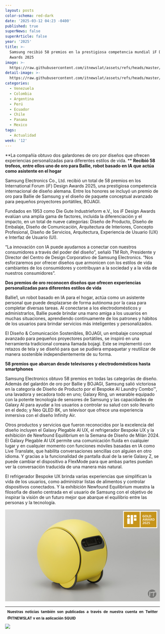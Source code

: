 ```yaml
---
layout: posts
color-schema: red-dark
date: '2025-03-12 04:23 -0400'
published: true
superNews: false
superArticle: false
year: '2025'
title: >-
  Samsung recibió 58 premios en la prestigiosa competencia mundial iF Design
  Awards 2025
image: >-
  https://raw.githubusercontent.com/itnewslat/assets/refs/heads/master/img/540x320/Ballie-p.jpg
detail-image: >-
  https://raw.githubusercontent.com/itnewslat/assets/refs/heads/master/img/1024x680/Ballie-g.jpg
categories:
  - Venezuela
  - Colombia
  - Argentina
  - Perú
  - Ecuador
  - Chile
  - Panama
  - Mexico
tags:
  - Actualidad
week: '12'
---
```

**La compañía obtuvo dos galardones de oro por diseños que ofrecen experiencias personalizadas para diferentes estilos de vida. **
**Recibió 58 trofeos, entre ellos uno de oro para Ballie, robot basado en IA que actúa como asistente en el hogar**

Samsung Electronics Co., Ltd. recibió un total de 58 premios en los International Forum (iF) Design Awards 2025, una prestigiosa competencia internacional de diseño alemana. Entre los honores se incluyó un premio de oro para Ballie de Samsung y el diseño de paquete conceptual avanzado para pequeños proyectores portátiles, BOJAGI.

Fundados en 1953 como Die Gute Industrieform e.V., los iF Design Awards evalúan una amplia gama de factores, incluida la diferenciación y el impacto, en un total de nueve categorías: Diseño de Producto, Diseño de Embalaje, Diseño de Comunicación, Arquitectura de Interiores, Concepto Profesional, Diseño de Servicios, Arquitectura, Experiencia de Usuario (UX) e Interfaz de Usuario (UI).

“La innovación con IA puede ayudarnos a conectar con nuestros consumidores a través del poder del diseño”, señaló TM Roh, Presidente y Director del Centro de Design Corporativo de Samsung Electronics. “Nos esforzaremos por ofrecer diseños que armonicen con los estilos de vida cambiantes de los consumidores y contribuyan a la sociedad y a la vida de nuestros consumidores”.

**Dos premios de oro reconocen diseños que ofrecen experiencias personalizadas para diferentes estilos de vida**

Ballie1, un robot basado en IA para el hogar, actúa como un asistente personal que puede desplazarse de forma autónoma por la casa para completar diversas tareas. Al conectarse a los electrodomésticos y administrarlos, Ballie puede brindar una mano amiga a los usuarios en muchas situaciones, aprendiendo continuamente de los patrones y hábitos de los usuarios para brindar servicios más inteligentes y personalizados.

El Diseño & Comunicación Sostenibles, BOJAGI, un embalaje conceptual avanzado para pequeños proyectores portátiles, se inspiró en una herramienta tradicional coreana llamada bojagi. Este se implementó con retazos de tela y se diseñó para que se pudiera empaquetar y reutilizar de manera sostenible independientemente de su forma.

**58 premios que abarcan desde televisores y electrodomésticos hasta smartphones**

Samsung Electronics obtuvo 58 premios en todas las categorías de diseño. Además del galardón de oro por Ballie y BOJAGI, Samsung salió victoriosa en la categoría de Diseño de Producto por el Bespoke AI Laundry Combo™, una lavadora y secadora todo en uno; Galaxy Ring, un wearable equipado con la potente tecnología de sensores de Samsung y las capacidades de Galaxy AI para ayudar a los usuarios a controlar su salud con solo llevarlo en el dedo; y Neo QLED 8K, un televisor que ofrece una experiencia inmersiva con el diseño Infinity Air. 

Otros productos y servicios que fueron reconocidos por la excelencia del diseño incluyen el Galaxy Plegable AI UX, el refrigerador Bespoke UX y la exhibición de Newfound Equilibrium en la Semana de Diseño de Milán 2024. El Galaxy Plegable AI UX permite una comunicación fluida en cualquier lugar y en cualquier momento con funciones móviles basadas en IA como Live Translate, que habilita conversaciones sencillas con alguien en otro idioma. Y gracias a la funcionalidad de pantalla dual de la serie Galaxy Z, se puede cambiar el dispositivo a FlexMode para que ambas partes puedan ver la conversación traducida de una manera más natural. 

El refrigerador Bespoke UX brinda varias experiencias que simplifican la vida de los usuarios, como administrar listas de alimentos y controlar dispositivos conectados. Y la exhibición Newfound Equilibrium muestra la filosofía de diseño centrada en el usuario de Samsung con el objetivo de inspirar la visión de un futuro mejor que abarque el equilibrio entre las personas y la tecnología.

![](https://raw.githubusercontent.com/itnewslat/assets/refs/heads/master/img/540x320/Ballie-p.jpg)

<table style="height: 42px;" width="569">
<tbody>
<tr>
<td style="text-align: justify;"><sub><strong>Nuestras noticias también son publicadas a través de nuestra cuenta en Twitter <a href="https://twitter.com/itnewslat?lang=es">@ITNEWSLAT</a> y en la aplicación <a href="https://squidapp.co/en/">SQUID</a></strong></sub></td>
</tr>
</tbody>
</table>

<img src="https://tracker.metricool.com/c3po.jpg?hash=56f88a41e39ab42c063cc51676587a04"/>
